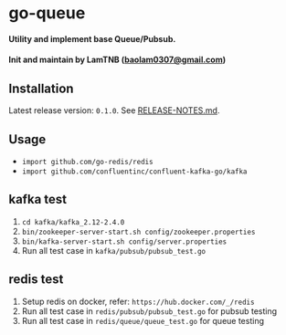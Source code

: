 # go-queue
#### Utility and implement base Queue/Pubsub.
#### Init and maintain by LamTNB (baolam0307@gmail.com)
## Installation
Latest release version: `0.1.0`. See [RELEASE-NOTES.md](RELEASE-NOTES.md).
## Usage
- `import github.com/go-redis/redis`
- `import github.com/confluentinc/confluent-kafka-go/kafka`

## kafka test
1. `cd kafka/kafka_2.12-2.4.0`
2. `bin/zookeeper-server-start.sh config/zookeeper.properties`
3. `bin/kafka-server-start.sh config/server.properties`
4. Run all test case in `kafka/pubsub/pubsub_test.go`
## redis test
1. Setup redis on docker, refer: `https://hub.docker.com/_/redis`
2. Run all test case in `redis/pubsub/pubsub_test.go` for pubsub testing
3. Run all test case in `redis/queue/queue_test.go` for queue testing
